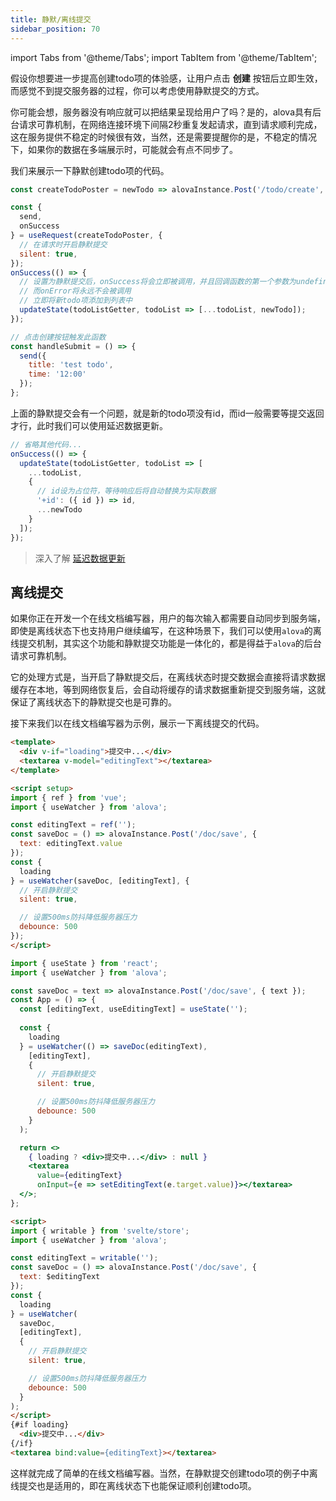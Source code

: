 ```yaml
---
title: 静默/离线提交
sidebar_position: 70
---
```



import Tabs from '@theme/Tabs';
import TabItem from '@theme/TabItem';


假设你想要进一步提高创建todo项的体验感，让用户点击 **创建** 按钮后立即生效，而感觉不到提交服务器的过程，你可以考虑使用静默提交的方式。

你可能会想，服务器没有响应就可以把结果呈现给用户了吗？是的，alova具有后台请求可靠机制，在网络连接环境下间隔2秒重复发起请求，直到请求顺利完成，这在服务提供不稳定的时候很有效，当然，还是需要提醒你的是，不稳定的情况下，如果你的数据在多端展示时，可能就会有点不同步了。

我们来展示一下静默创建todo项的代码。
```javascript
const createTodoPoster = newTodo => alovaInstance.Post('/todo/create', newTodo);

const {
  send,
  onSuccess
} = useRequest(createTodoPoster, {
  // 在请求时开启静默提交
  silent: true,
});
onSuccess(() => {
  // 设置为静默提交后，onSuccess将会立即被调用，并且回调函数的第一个参数为undefined
  // 而onError将永远不会被调用
  // 立即将新todo项添加到列表中
  updateState(todoListGetter, todoList => [...todoList, newTodo]);
});

// 点击创建按钮触发此函数
const handleSubmit = () => {
  send({
    title: 'test todo',
    time: '12:00'
  });
};
```

上面的静默提交会有一个问题，就是新的todo项没有id，而id一般需要等提交返回才行，此时我们可以使用延迟数据更新。
```javascript
// 省略其他代码...
onSuccess(() => {
  updateState(todoListGetter, todoList => [
    ...todoList,
    {
      // id设为占位符，等待响应后将自动替换为实际数据
      '+id': ({ id }) => id,
      ...newTodo
    }
  ]);
});
```
> 深入了解 [延迟数据更新](./delayed-data-update)

## 离线提交
如果你正在开发一个在线文档编写器，用户的每次输入都需要自动同步到服务端，即使是离线状态下也支持用户继续编写，在这种场景下，我们可以使用`alova`的离线提交机制，其实这个功能和静默提交功能是一体化的，都是得益于`alova`的后台请求可靠机制。

它的处理方式是，当开启了静默提交后，在离线状态时提交数据会直接将请求数据缓存在本地，等到网络恢复后，会自动将缓存的请求数据重新提交到服务端，这就保证了离线状态下的静默提交也是可靠的。

接下来我们以在线文档编写器为示例，展示一下离线提交的代码。

<Tabs>
<TabItem label="vue" value="1">

```html
<template>
  <div v-if="loading">提交中...</div>
  <textarea v-model="editingText"></textarea>
</template>

<script setup>
import { ref } from 'vue';
import { useWatcher } from 'alova';

const editingText = ref('');
const saveDoc = () => alovaInstance.Post('/doc/save', {
  text: editingText.value
});
const {
  loading
} = useWatcher(saveDoc, [editingText], {
  // 开启静默提交
  silent: true,

  // 设置500ms防抖降低服务器压力
  debounce: 500
});
</script>

```

</TabItem>
<TabItem label="react" value="2">

```jsx
import { useState } from 'react';
import { useWatcher } from 'alova';

const saveDoc = text => alovaInstance.Post('/doc/save', { text });
const App = () => {
  const [editingText, useEditingText] = useState('');
  
  const {
    loading
  } = useWatcher(() => saveDoc(editingText),
    [editingText],
    {
      // 开启静默提交
      silent: true,

      // 设置500ms防抖降低服务器压力
      debounce: 500
    }
  );

  return <>
    { loading ? <div>提交中...</div> : null }
    <textarea
      value={editingText}
      onInput={e => setEditingText(e.target.value)}></textarea>
  </>;
};

```

</TabItem>
<TabItem label="svelte" value="3">

```html
<script>
import { writable } from 'svelte/store';
import { useWatcher } from 'alova';

const editingText = writable('');
const saveDoc = () => alovaInstance.Post('/doc/save', {
  text: $editingText
});
const {
  loading
} = useWatcher(
  saveDoc, 
  [editingText], 
  {
    // 开启静默提交
    silent: true,

    // 设置500ms防抖降低服务器压力
    debounce: 500
  }
);
</script>
{#if loading}
  <div>提交中...</div>
{/if}
<textarea bind:value={editingText}></textarea>

```

</TabItem>
</Tabs>

这样就完成了简单的在线文档编写器。当然，在静默提交创建todo项的例子中离线提交也是适用的，即在离线状态下也能保证顺利创建todo项。